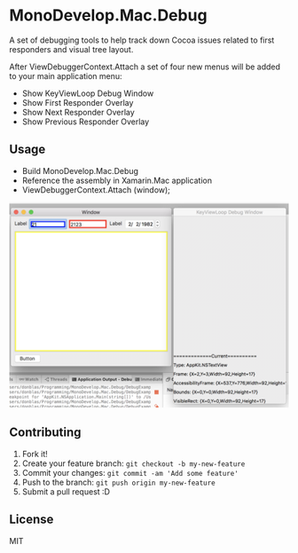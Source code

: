 # MonoDevelop.Mac.Debug

A set of debugging tools to help track down Cocoa issues related to first responders and visual tree layout.

After ViewDebuggerContext.Attach a set of four new menus will be added to your main application menu:

- Show KeyViewLoop Debug Window
- Show First Responder Overlay
- Show Next Responder Overlay
- Show Previous Responder Overlay

## Usage

- Build MonoDevelop.Mac.Debug
- Reference the assembly in Xamarin.Mac application
- ViewDebuggerContext.Attach (window);

![ScreenShot](docs/ScreenShot.png?raw=true)

## Contributing

1. Fork it!
2. Create your feature branch: `git checkout -b my-new-feature`
3. Commit your changes: `git commit -am 'Add some feature'`
4. Push to the branch: `git push origin my-new-feature`
5. Submit a pull request :D

## License

MIT
